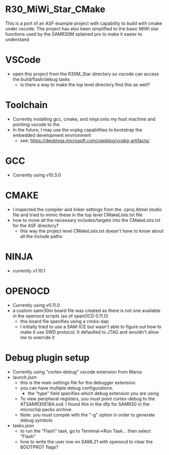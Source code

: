 # R30_MiWi_Star_CMake
This is a port of an ASF example project with capability to build with cmake under vscode. The project has also been simplified to the basic MiWi star functions used by the SAMR30M xplained pro to make it easier to understand

# VSCode
* open this project from the R30M_Star directory so vscode can access the build/flash/debug tasks
    * is there a way to make the top level directory find this as well?

# Toolchain
* Currently installing gcc, cmake, and ninja onto my host machine and pointing vscode to the
* In the future, I may use the vcpkg capabilities to bootstrap the embedded development environment
    * see: https://devblogs.microsoft.com/cppblog/vcpkg-artifacts/ 

# GCC
* Currently using v10.3.0

# CMAKE
* I inspected the compiler and linker settings from the .cproj Atmel studio file and tried to mimic these in the top level CMakeLists.txt file
* how to move all the necessary includes/targets into the CMakeLists.txt for the ASF directory?
    * this way the project level CMakeLists.txt doesn't have to know about all the include paths

# NINJA
* currently v1.10.1

# OPENOCD
* Currently using v0.11.0
* a custom samr30m board file was created as there is not one available in the openocd scripts (as of openOCD 0.11.0)
    * this board file specifies using a cmsis-dap
    * I initially tried to use a SAM-ICE but wasn't able to figure out how to make it use SWD protocol. It defaulted to JTAG and wouldn't allow me to override it

# Debug plugin setup
* Currently using "cortex-debug" vscode extension from Marus
* launch.json
    * this is the main settings file for the debugger extension.
    * you can have multiple debug configurations. 
        * the "type" field specifies which debug extension you are using
    * To view peripheral registers, you must point cortex-debug to the ATSAMR30E18A.svd. I found this in the dfp for SAMR30 in the microchip packs archive
    * Note: you must compile with the "-g" option in order to generate debug symbols
* tasks.json
    * to run the "Flash" task, go to Terminal->Run Task... then select "Flash"
    * how to write the user row on SAML21 with openocd to clear the BOOTPROT flags?
